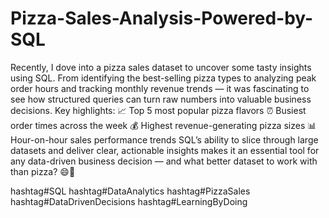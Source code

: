# Pizza-Sales-Analysis-Powered-by-SQL
Recently, I dove into a pizza sales dataset to uncover some tasty insights using SQL. From identifying the best-selling pizza types to analyzing peak order hours and tracking monthly revenue trends — it was fascinating to see how structured queries can turn raw numbers into valuable business decisions.
Key highlights:
📈 Top 5 most popular pizza flavors
⏰ Busiest order times across the week
💰 Highest revenue-generating pizza sizes
📊 Hour-on-hour sales performance trends
SQL’s ability to slice through large datasets and deliver clear, actionable insights makes it an essential tool for any data-driven business decision — and what better dataset to work with than pizza? 😄🍕

hashtag#SQL hashtag#DataAnalytics hashtag#PizzaSales hashtag#DataDrivenDecisions hashtag#LearningByDoing
